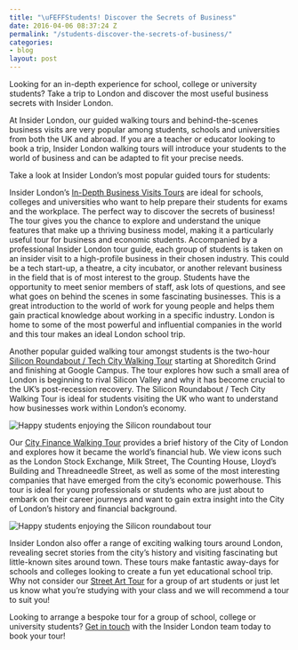 ```yaml
---
title: "\uFEFFStudents! Discover the Secrets of Business"
date: 2016-04-06 08:37:24 Z
permalink: "/students-discover-the-secrets-of-business/"
categories:
- blog
layout: post
---
```


Looking for an in-depth experience for school, college or university students? Take a trip to London and discover the most useful business secrets with Insider London.

At Insider London, our guided walking tours and behind-the-scenes business visits are very popular among students, schools and universities from both the UK and abroad. If you are a teacher or educator looking to book a trip, Insider London walking tours will introduce your students to the world of business and can be adapted to fit your precise needs.

Take a look at Insider London’s most popular guided tours for students:

Insider London’s [In-Depth Business Visits Tours](/tours/in-depth-business-tour/) are ideal for schools, colleges and universities who want to help prepare their students for exams and the workplace. The perfect way to discover the secrets of business! The tour gives you the chance to explore and understand the unique features that make up a thriving business model, making it a particularly useful tour for business and economic students. Accompanied by a professional Insider London tour guide, each group of students is taken on an insider visit to a high-profile business in their chosen industry. This could be a tech start-up, a theatre, a city incubator, or another relevant business in the field that is of most interest to the group. Students have the opportunity to meet senior members of staff, ask lots of questions, and see what goes on behind the scenes in some fascinating businesses. This is a great introduction to the world of work for young people and helps them gain practical knowledge about working in a specific industry. London is home to some of the most powerful and influential companies in the world and this tour makes an ideal London school trip.

Another popular guided walking tour amongst students is the two-hour [Silicon Roundabout / Tech City Walking Tour](/tours/silicon-roundabout-and-tech-city-tour/) starting at Shoreditch Grind and finishing at Google Campus. The tour explores how such a small area of London is beginning to rival Silicon Valley and why it has become crucial to the UK’s post-recession recovery. The Silicon Roundabout / Tech City Walking Tour is ideal for students visiting the UK who want to understand how businesses work within London’s economy.

<p><img src="{{ site.baseurl }}/images/silicon-roundabout-tour-1-770x562.JPG" alt="Happy students enjoying the Silicon roundabout tour" /></p>

Our [City Finance Walking Tour](/tours/london-finance-walking-tour/) provides a brief history of the City of London and explores how it became the world’s financial hub. We view icons such as the London Stock Exchange, Milk Street, The Counting House, Lloyd’s Building and Threadneedle Street, as well as some of the most interesting companies that have emerged from the city’s economic powerhouse. This tour is ideal for young professionals or students who are just about to embark on their career journeys and want to gain extra insight into the City of London’s history and financial background.

<p><img src="{{ site.baseurl }}/images/arjun-talk-3-770x578.JPG" alt="Happy students enjoying the Silicon roundabout tour" /></p>

Insider London also offer a range of exciting walking tours around London, revealing secret stories from the city’s history and visiting fascinating but little-known sites around town. These tours make fantastic away-days for schools and colleges looking to create a fun yet educational school trip. Why not consider our [Street Art Tour](/tours/street-art-tour-london) for a group of art students or just let us know what you’re studying with your class and we will recommend a tour to suit you!

Looking to arrange a bespoke tour for a group of school, college or university students? [Get in touch](/contact-us/) with the Insider London team today to book your tour!

